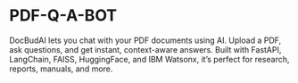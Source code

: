 # PDF-Q-A-BOT
DocBudAI lets you chat with your PDF documents using AI. Upload a PDF, ask questions, and get instant, context-aware answers. Built with FastAPI, LangChain, FAISS, HuggingFace, and IBM Watsonx, it’s perfect for research, reports, manuals, and more.
